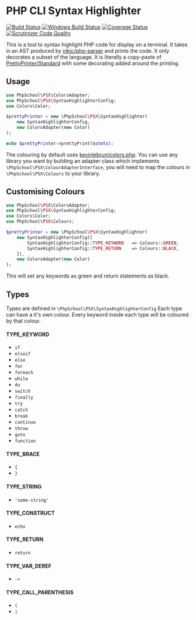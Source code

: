 PHP CLI Syntax Highlighter
===========
[![Build Status](https://img.shields.io/travis/php-school/psx.svg?style=flat-square&label=Linux)](https://travis-ci.org/php-school/psx)
[![Windows Build Status](https://img.shields.io/appveyor/ci/AydinHassan/psx/master.svg?style=flat-square&label=Windows)](https://ci.appveyor.com/project/AydinHassan/psx)
[![Coverage Status](https://img.shields.io/codecov/c/github/php-school/psx.svg?style=flat-square)](https://codecov.io/github/php-school/psx)
[![Scrutinizer Code Quality](https://img.shields.io/scrutinizer/g/php-school/psx.svg?style=flat-square)](https://scrutinizer-ci.com/g/php-school/psx/)

This is a tool to syntax highlight PHP code for display on a terminal. It takes in an AST produced by [nikic/php-parser](https://github.com/nikic/PHP-Parser)
and prints the code. It only decorates a subset of the language. It is literally a copy-paste of [PrettyPrinter/Standard](https://github.com/nikic/PHP-Parser/blob/39a039fa4257d3b9209de36cc54f5d3f5d6253f5/lib/PhpParser/PrettyPrinter/Standard.php) 
with some decorating added around the printing.

## Usage

```php
use PhpSchool\PSX\ColorsAdapter;
use PhpSchool\PSX\SyntaxHighlighterConfig;
use Colors\Color;

$prettyPrinter = new \PhpSchool\PSX\SyntaxHighlighter(
    new SyntaxHighlighterConfig,
    new ColorsAdapter(new Color)
);

echo $prettyPrinter->prettyPrint($stmts);
```

The colouring by default uses [kevinlebrun/colors.php](https://github.com/kevinlebrun/colors.php). You can use any library you want
by building an adapter class which implements `\PhpSchool\PSX\ColourAdapterInterface`, you will need to map the colours in `\PhpSchool\PSX\Colours` to your library.

## Customising Colours

```php
use PhpSchool\PSX\ColorsAdapter;
use PhpSchool\PSX\SyntaxHighlighterConfig;
use Colors\Color;
use PhpSchool\PSX\Colours;

$prettyPrinter = new \PhpSchool\PSX\SyntaxHighlighter(
    new SyntaxHighlighterConfig([
        SyntaxHighlighterConfig::TYPE_KEYWORD   => Colours::GREEN,
        SyntaxHighlighterConfig::TYPE_RETURN    => Colours::BLACK,
    ]),
    new ColorsAdapter(new Color)
);
```

This will set any keywords as green and return statements as black.

## Types

Types are defined in `\PhpSchool\PSX\SyntaxHighlighterConfig` Each type can have a it's own colour.
Every keyword inside each type will be coloured by that colour.

#### TYPE_KEYWORD

 * `if`
 * `elseif`
 * `else`
 * `for`
 * `foreach`
 * `while`
 * `do`
 * `switch`
 * `finally`
 * `try`
 * `catch`
 * `break`
 * `continue`
 * `throw`
 * `goto`
 * `function`

#### TYPE_BRACE
 
 * `{`
 * `}`
 
#### TYPE_STRING

 * `'some-string'`
 
#### TYPE_CONSTRUCT

 * `echo`
 
#### TYPE_RETURN

 * `return`
 
#### TYPE_VAR_DEREF

 * `->`
#### TYPE_CALL_PARENTHESIS

 * `(`
 * `)`
 
